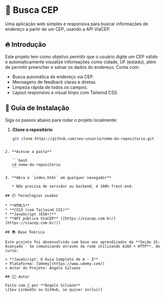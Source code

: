 # 📍 Busca CEP

Uma aplicação web simples e responsiva para buscar informações de endereço a partir de um CEP, usando a API ViaCEP.

## 🔥 Introdução

Este projeto tem como objetivo permitir que o usuário digite um CEP válido e automaticamente visualize informações como cidade, UF (estado), além de permitir preencher e salvar os dados do endereço. Conta com:

- Busca automática de endereço via CEP.
- Mensagens de feedback claras e diretas.
- Limpeza rápida de todos os campos.
- Layout responsivo e visual limpo com Tailwind CSS.

## 🔨 Guia de Instalação

Siga os passos abaixo para rodar o projeto localmente:

1. **Clone o repositório**
   ```bash
   git clone https://github.com/seu-usuario/nome-do-repositorio.git
````

2. **Acesse a pasta**

   ```bash
   cd nome-do-repositorio
   ```

3. **Abra o `index.html` em qualquer navegador**

   * Não precisa de servidor ou backend, é 100% front-end.

## 📦 Tecnologias usadas

* **HTML5**
* **CSS3 (com Tailwind CSS)**
* **JavaScript (ES6+)**
* **API pública ViaCEP** ([https://viacep.com.br/](https://viacep.com.br/))

## 📚 Base Teórica

Este projeto foi desenvolvido com base nos aprendizados da **Seção 15: Avançado - Se comunicando através da rede utilizando AJAX + HTTP**, do curso:

> **JavaScript: O Guia Completo de A - Z**
> Plataforma: [Udemy](https://www.udemy.com/)
> Autor do Projeto: Ângelo Silvano

## 🧑‍💻 Autor

Feito com 💛 por **Ângelo Silvano**
\[Seu LinkedIn ou GitHub, se quiser incluir]
